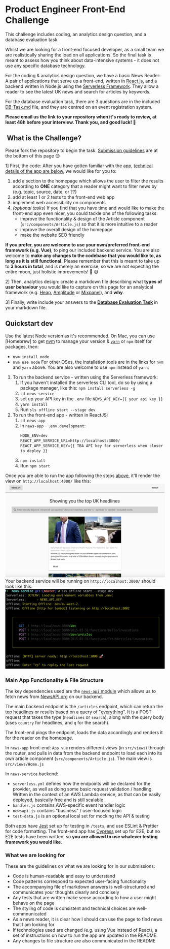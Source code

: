 # Product Engineer Front-End Challenge

This challenge includes coding, an analytics design question, and a database evaluation task.

Whilst we are looking for a front-end focused developer, as a small team we are realistically sharing the load on all applications. So the final task is meant to assess how you think about data-intensive systems - it does not use any specific database technology.

For the coding & analytics design question, we have a basic News Reader: A pair of applications that serve up a front-end, written in [React.js](https://reactjs.org/), and a backend written in Node.js using the [Serverless Framework](https://serverless.com/). They allow a reader to see the latest UK news and search for articles by keywords.

For the database evaluation task, there are 3 questions are in the included [DB-Task.md](DB-Task.md) file, and they are centred on an event registration system.

**Please email us the link to your repository when it's ready to review, at least 48h before your interview. Thank you, and good luck! 🎉**

##  What is the Challenge?

Please fork the repository to begin the task. [Submission guidelines](#what-we-are-looking-for) are at the bottom of this page 😊

1] First, the code: After you have gotten familiar with the app, [technical details of the app are below](#main-app-functionality--file-structure), we would like for you to:
1. add a section to the homepage which allows the user to filter the results according to **ONE** category that a reader might want to filter news by (e.g. topic, source, date, or ??) 
2. add at least 1 or 2 tests to the front-end web app
3. implement web accessibility on components
4. *(optional tasks)* If you find that you have time and would like to make the front-end app even nicer, you could tackle one of the following tasks:
   - improve the functionality & design of the Article component (`src/components/Article.js`) so that it is more intuitive to a reader
   - improve the overall design of the homepage
   - make the website SEO friendly
   
**If you prefer, you are welcome to use your own/preferred front-end framework (e.g. Vue)**, to ping our included backend service. You are also welcome to **make any changes to the codebase that you would like to, as long as it is still functional.** Please remember that this is meant to take up to **3 hours in total**, and is merely an exercise, so we are not expecting the entire moon, just holistic improvements! 😬 😅

2] Then, analytics design: create a markdown file describing what **types of user behaviour** you would like to capture on this page for an analytical framework (e.g. [Heap](https://docs.heap.io/docs), [Amplitude](https://developers.amplitude.com/docs) or [Mixpanel](https://developer.mixpanel.com/docs)), and **why**.

3] Finally, write include your answers to the **[Database Evaluation Task](DB-Task.md)** in your markdown file.

## Quickstart dev

Use the latest Node version as it's recommended.
On Mac, you can use [Homebrew] to get [nvm](https://github.com/nvm-sh/nvm) to manage your version & [`yarn`](https://classic.yarnpkg.com/en/docs/install/#mac-stable) or `npm` itself for packages, then:
- `nvm install node`
- `nvm use node`
For other OSes, the installation tools are in the links for `nvm` and `yarn` above. You are also welcome to use `npm` instead of `yarn`.

1. To run the backend service - written using the Serverless framework:
   1. If you haven't installed the serverless CLI tool, do so by using a package manager, like this: `npm install serverless -g`
   2. `cd news-service`
   3. set up your API key in the `.env` file `NEWS_API_KEY={{ your api key }}`
   4. `yarn install`
   5. Run `sls offline start --stage dev`
2. To run the front-end app - written in ReactJS:
   1. `cd news-app`
   2. In `news-app` - `.env.development`:
        ```
        NODE_ENV=dev
        REACT_APP_SERVICE_URL=http://localhost:3000/
        REACT_APP_SERVICE_KEY={{ TBA API key for serverless when closer to deploy }}
        ```
   3. `npm install`
   4. Run `npm start`

Once you are able to run the app following the steps [above](#quickstart-dev), it'll render the view on `http://localhost:4000/` like this: ![news-app](news-app.png)
Your backend service will be running on `http://localhost:3000/` should look like this:
![news-service](news-service.png)

###  Main App Functionality & File Structure

The key dependencies used are the [`news-api` module](https://www.npmjs.com/package/newsapi) which allows us to fetch news from [NewsAPI.org](https://newsapi.org/) on our backend.

The main backend endpoint is the `/articles` endpoint, which can return the [top headlines](https://newsapi.org/docs/endpoints/top-headlines) or results based on a query of ["everything"](https://newsapi.org/docs/endpoints/everything). It is a POST request that takes the type (`headlines` or `search`), along with the query body (uses `country` for headlines, and `q` for the search).

The front-end pings the endpoint, loads the data accordingly and renders it for the reader on the homepage.

In `news-app` front-end: `App.vue` renders different views (in `src/views`) through the router, and pulls in data from the backend endpoint to load each into its own article component (`src/components/Article.js`). The main view is `src/views/Home.js`

In `news-service` backend: 
- `serverless.yml` defines how the endpoints will be declared for the provider, as well as doing some basic request validation / handling. Written in the context of an AWS Lambda service, as that can be easily deployed, basically free and is still scalable
- `handler.js` contains AWS-specific event handler logic
- `newsapi.js` contains "business" / user-focused logic 
- `test-data.js` is an optional local set for mocking the API & testing

Both apps have [Jest](https://jestjs.io/) set up for testing in `/tests`, and use ESLint & Prettier for code formatting. The front-end app has [Cypress](https://www.cypress.io/) set up for E2E, but no E2E tests have been written, so **you are allowed to use whatever testing framework you would like**.

### What we are looking for

These are the guidelines on what we are looking for in our submissions:
- Code is human-readable and easy to understand
- Code patterns correspond to expected user-facing functionality
- The accompanying file of markdown answers is well-structured and communicates your thoughts clearly and concisely
- Any tests that are written make sense according to how a user might behave on the page
- The styling of code is consistent and technical choices are well-commnunicated
- As a news reader, it is clear how I should can use the page to find news that I am looking for
- If technologies used are changed (e.g. using Vue instead of React), a set of instructions on how to run the app are updated in the README.
- Any changes to file structure are also communicated in the README

